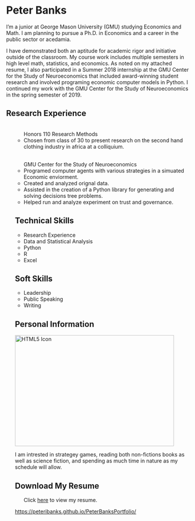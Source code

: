 

# Peter Banks 

I’m a junior at George Mason University (GMU) studying Economics and Math. I am planning to pursue a Ph.D. in Economics and a career in the public sector or acedamia.

I have demonstrated both an aptitude for academic rigor and initiative outside of the classroom. My course work includes multiple semesters in high level math, statistics, and economics. As noted on my attached resume, I also participated in a Summer 2018 internship at the GMU Center for the Study of Neuroeconomics that included award-winning student research and involved programing economic computer models in Python. I continued my work with the GMU Center for the Study of Neuroeconomics in the spring semester of 2019. 

## Research Experience 
<ul>
  <ul> <br>Honors 110 Research Methods</br>
    <li>Chosen from class of 30 to present research on the second hand clothing industry in africa at a colliquium.</li>
  </ul> 
  <ul> <br>GMU Center for the Study of Neuroeconomics</br>
    <li>Programed computer agents with various strategies in a simuated Economic enviorment.</li>
    <li>Created and analyzed orignal data.</li>
    <li>Assisted in the creation of a Python library for generating and solving decisions tree problems.</li>
    <li>Helped run and analyze experiment on trust and governance.</li>
  </ul> 
</u>

## Technical Skills
<ul>
  <li>Research Experience</li>
  <li>Data and Statistical Analysis</li>
  <li>Python</li>
  <li>R</li>
  <li>Excel</li>
</ul>

## Soft Skills
<ul>
  <li>Leadership</li>
  <li>Public Speaking</li>
  <li>Writing</li>
</ul>


## Personal Information 
<img src="https://github.com/peteribanks/PeterBanksPortfolio/blob/master/MEZ_1524.jpg" alt="HTML5 Icon" width="430" height="300">

I am intrested in strategey games, reading both non-fictions books as well as science fiction, and spending as much time in nature as my schedule will allow. 


## Download My Resume
<ul>
Click <a href="https://docs.google.com/gview?url=https://github.com/peteribanks/PeterBanksPortfolio/raw/master/Banks_ResumeCV%202019%20-%20PDF.pdf">here</a> to view my resume.
</ul>
 
https://peteribanks.github.io/PeterBanksPortfolio/
